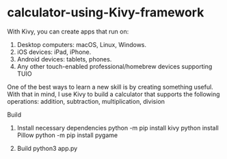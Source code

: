 # calculator-using-Kivy-framework
With Kivy, you can create apps that run on:
1. Desktop computers: macOS, Linux, Windows.
2. iOS devices: iPad, iPhone.
3. Android devices: tablets, phones.
4. Any other touch-enabled professional/homebrew devices supporting TUIO

One of the best ways to learn a new skill is by creating something useful. With that in mind, I use Kivy to build a calculator that supports the following operations: addition, subtraction, multiplication, division

Build

1. Install necessary dependencies
python -m pip install kivy
python install Pillow
python -m pip install pygame

2. Build
python3 app.py